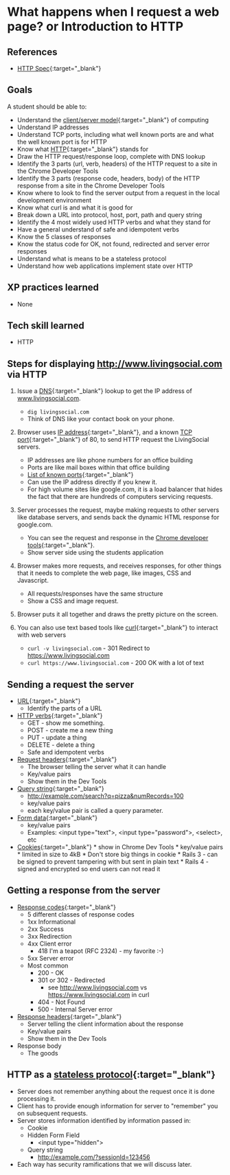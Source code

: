 # What happens when I request a web page? or Introduction to HTTP

## References

* [HTTP Spec](http://www.w3.org/Protocols/rfc2616/rfc2616.html){:target="_blank"}

## Goals
A student should be able to:

* Understand the [client/server model](http://en.wikipedia.org/wiki/Client%E2%80%93server_model){:target="_blank"} of computing
* Understand IP addresses
* Understand TCP ports, including what well known ports are and what the well known port is for HTTP
* Know what [HTTP](http://en.wikipedia.org/wiki/Hypertext_Transfer_Protocol){:target="_blank"} stands for
* Draw the HTTP request/response loop, complete with DNS lookup
* Identify the 3 parts (url, verb, headers) of the HTTP request to a site in the Chrome Developer Tools
* Identify the 3 parts (response code, headers, body) of the HTTP response from a site in the Chrome Developer Tools
* Know where to look to find the server output from a request in the local development environment
* Know what curl is and what it is good for
* Break down a URL into protocol, host, port, path and query string
* Identify the 4 most widely used HTTP verbs and what they stand for
* Have a general understand of safe and idempotent verbs
* Know the 5 classes of responses
* Know the status code for OK, not found, redirected and server error responses
* Understand what is means to be a stateless protocol
* Understand how web applications implement state over HTTP


## XP practices learned

* None

## Tech skill learned

* HTTP

## Steps for displaying http://www.livingsocial.com via HTTP

1. Issue a [DNS](http://en.wikipedia.org/wiki/Domain_Name_System){:target="_blank"} lookup to get the IP address of www.livingsocial.com.
    * `dig livingsocial.com`
    * Think of DNS like your contact book on your phone.

1. Browser uses [IP address](http://en.wikipedia.org/wiki/IP_address){:target="_blank"}, and a known [TCP port](http://en.wikipedia.org/wiki/Transmission_Control_Protocol#TCP_ports){:target="_blank"} of 80, to send HTTP request the LivingSocial servers.
    * IP addresses are like phone numbers for an office building
    * Ports are like mail boxes within that office building
    * [List of known ports](http://en.wikipedia.org/wiki/List_of_TCP_and_UDP_port_numbers){:target="_blank"}
    * Can use the IP address directly if you knew it.
    * For high volume sites like google.com, it is a load balancer that hides the fact that there are hundreds of computers servicing requests.

1. Server processes the request, maybe making requests to other servers like database servers, and sends back the dynamic HTML response for google.com.
    * You can see the request and response in the [Chrome developer tools](https://developers.google.com/chrome-developer-tools/){:target="_blank"}.
    * Show server side using the students application

1. Browser makes more requests, and receives responses, for other things that it needs to complete the web page, like images, CSS and Javascript.
    * All requests/responses have the same structure
    * Show a CSS and image request.

1. Browser puts it all together and draws the pretty picture on the screen.

1. You can also use text based tools like [curl](http://en.wikipedia.org/wiki/CURL){:target="_blank"}
to interact with web servers
    * `curl -v livingsocial.com` - 301 Redirect to https://www.livingsocial.com
    * `curl https://www.livingsocial.com` - 200 OK with a lot of text

## Sending a request the server
* [URL](http://en.wikipedia.org/wiki/URL){:target="_blank"}
    * Identify the parts of a URL
* [HTTP verbs](http://www.w3.org/Protocols/rfc2616/rfc2616-sec9.html){:target="_blank"}
    * GET - show me something.
    * POST - create me a new thing
    * PUT - update a thing
    * DELETE - delete a thing
    * Safe and idempotent verbs
* [Request headers](http://en.wikipedia.org/wiki/List_of_HTTP_header_fields){:target="_blank"}
    * The browser telling the server what it can handle
    * Key/value pairs
    * Show them in the Dev Tools
* [Query string](http://en.wikipedia.org/wiki/Query_string){:target="_blank"}
    * http://example.com/search?q=pizza&numRecords=100
    * key/value pairs
    * each key/value pair is called a query parameter.
* [Form data](http://en.wikipedia.org/wiki/Form_(HTML)){:target="_blank"}
    * key/value pairs
    * Examples: &lt;input type="text"&gt;, &lt;input type="password"&gt;, &lt;select&gt;, etc
* [Cookies](http://en.wikipedia.org/wiki/HTTP_cookie){:target="_blank"}
        * show in Chrome Dev Tools
        * key/value pairs
        * limited in size to 4kB
            * Don't store big things in cookie
        * Rails 3 - can be signed to prevent tampering with but sent in plain text
        * Rails 4 - signed and encrypted so end users can not read it

## Getting a response from the server
* [Response codes](http://en.wikipedia.org/wiki/List_of_HTTP_status_codes){:target="_blank"}
    * 5 different classes of response codes
    * 1xx Informational
    * 2xx Success
    * 3xx Redirection
    * 4xx Client error
        * 418 I'm a teapot (RFC 2324) - my favorite :-)
    * 5xx Server error
    * Most common
        * 200 - OK
        * 301 or 302 - Redirected
            * see http://www.livingsocial.com vs https://www.livingsocial.com in curl
        * 404 - Not Found
        * 500 - Internal Server error
* [Response headers](http://en.wikipedia.org/wiki/List_of_HTTP_header_fields){:target="_blank"}
    * Server telling the client information about the response
    * Key/value pairs
    * Show them in the Dev Tools
* Response body
    * The goods

## HTTP as a [stateless protocol](http://en.wikipedia.org/wiki/Stateless_server){:target="_blank"}
* Server does not remember anything about the request once it is done processing it.
* Client has to provide enough information for server to "remember" you on subsequent requests.
* Server stores information identified by information passed in:
    * Cookie
    * Hidden Form Field
        * &lt;input type="hidden"&gt;
    * Query string
        * http://example.com/?sessionId=123456
* Each way has security ramifications that we will discuss later.

